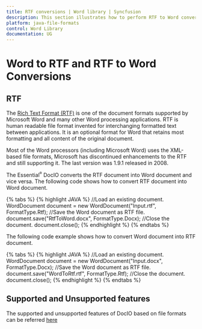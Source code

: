 ```yaml
---
title: RTF conversions | Word library | Syncfusion
description: This section illustrates how to perform RTF to Word conversion and Word to RTF conversions using Syncfusion Word library (Essential DocIO)
platform: java-file-formats
control: Word Library
documentation: UG
---
```


# Word to RTF and RTF to Word Conversions

## RTF
The [Rich Text Format (RTF)](http://en.wikipedia.org/wiki/Rich_Text_Format#) is one of the document formats supported by Microsoft Word and many other Word processing applications. RTF is human readable file format invented for interchanging formatted text between applications. It is an optional format for Word that retains most formatting and all content of the original document.

Most of the Word processors (including Microsoft Word) uses the XML-based file formats, Microsoft has discontinued enhancements to the RTF and still supporting it. The last version was 1.9.1 released in 2008.

The Essential<sup style="font-size:70%">&reg;</sup> DocIO converts the RTF document into Word document and vice versa. The following code shows how to convert RTF document into Word document.

{% tabs %}
{% highlight JAVA %}
//Load an existing document.
WordDocument document = new WordDocument("Input.rtf", FormatType.Rtf);
//Save the Word document as RTF file.
document.save("RtfToWord.docx", FormatType.Docx);
//Close the document.
document.close();
{% endhighlight %}
{% endtabs %}

The following code example shows how to convert Word document into RTF document.

{% tabs %}
{% highlight JAVA %}
//Load an existing document.
WordDocument document = new WordDocument("Input.docx", FormatType.Docx);
//Save the Word document as RTF file.
document.save("WordToRtf.rtf", FormatType.Rtf);
//Close the document.
document.close();
{% endhighlight %}
{% endtabs %}

## Supported and Unsupported features
The supported and unsupported features of DocIO based on file formats can be referred [here](https://help.syncfusion.com/document-processing/word/word-library/java/supported-and-unsupported-features#)